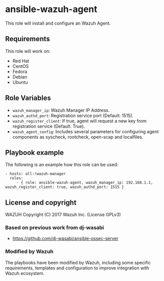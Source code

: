 ansible-wazuh-agent
===================

This role will install and configure an Wazuh Agent.

Requirements
------------

This role will work on:
 * Red Hat
 * CentOS
 * Fedora
 * Debian
 * Ubuntu


Role Variables
--------------

* `wazuh_manager_ip`: Wazuh Manager IP Address.
* `wazuh_authd_port`: Registration service port (Default: 1515).
* `wazuh_register_client`: If true, agent will request a new key from registration service (Default: True).
* `wazuh_agent_config`: Includes several parameters for configuring agent components as syscheck, rootcheck, open-scap and localfiles.


Playbook example
----------------

The following is an example how this role can be used:

    - hosts: all:!wazuh-manager
      roles:
         - { role: ansible-wazuh-agent, wazuh_manager_ip: 192.168.1.1, wazuh_register_client: true, wazuh_authd_port: 1515 }

License and copyright
---------------------

WAZUH Copyright (C) 2017 Wazuh Inc. (License GPLv3)

### Based on previous work from dj-wasabi

  - https://github.com/dj-wasabi/ansible-ossec-server

### Modified by Wazuh

The playbooks have been modified by Wazuh, including some specific requirements, templates and configuration to improve integration with Wazuh ecosystem.
